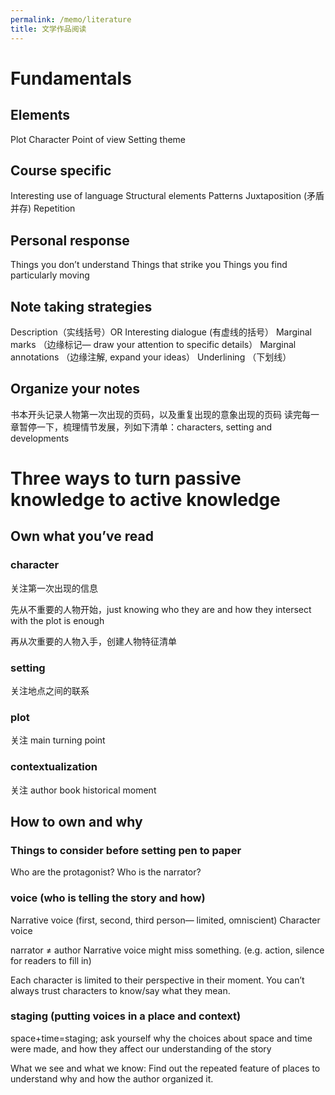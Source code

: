 ```yaml
---
permalink: /memo/literature
title: 文学作品阅读
---
```


# Fundamentals

## Elements 
Plot
Character 
Point of view 
Setting
theme

## Course specific 
Interesting use of language 
Structural elements 
Patterns 
Juxtaposition (矛盾并存)
Repetition 

## Personal response 
Things you don’t understand 
Things that strike you 
Things you find particularly moving 


## Note taking strategies 
Description（实线括号）OR Interesting dialogue (有虚线的括号）
Marginal marks （边缘标记— draw your attention to specific details）
Marginal annotations （边缘注解, expand your ideas）
Underlining （下划线）
		

## Organize your notes 
书本开头记录人物第一次出现的页码，以及重复出现的意象出现的页码
读完每一章暂停一下，梳理情节发展，列如下清单：characters, setting and developments 


# Three ways to turn passive knowledge to active knowledge 

## Own what you’ve read 

### character 
关注第一次出现的信息

先从不重要的人物开始，just knowing who they are and how they intersect with the plot is enough

再从次重要的人物入手，创建人物特征清单 

### setting 
关注地点之间的联系

### plot
关注 main turning point 

### contextualization 
关注 author
book
historical moment 


## How to own and why 

### Things to consider before setting pen to paper
Who are the protagonist?
Who is the narrator? 

### voice (who is telling the story and how)
Narrative voice (first, second, third person— limited, omniscient)
Character voice 			

narrator ≠ author 
Narrative voice might miss something. (e.g. action, silence for readers to fill in)

Each character is limited to their perspective in their moment. 
You can’t always trust characters to know/say what they mean. 

### staging (putting voices in a place and context)

space+time=staging; ask yourself why the choices about space and time were made, and how they affect our understanding of the story

What we see and what we know: Find out the repeated feature of places to understand why and how the author organized it. 


